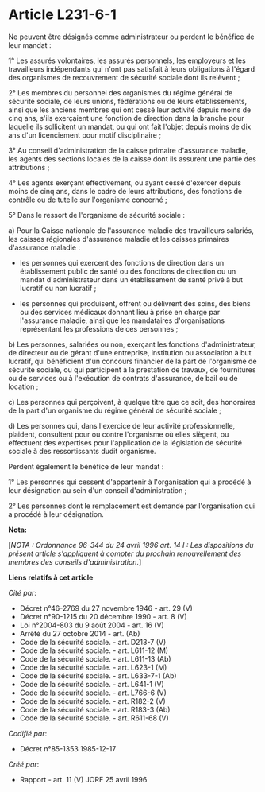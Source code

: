 # Article L231-6-1

Ne peuvent être désignés comme administrateur ou perdent le bénéfice de leur mandat   : 

1° Les assurés volontaires, les assurés personnels, les employeurs et les travailleurs indépendants qui n'ont pas satisfait à
leurs obligations à l'égard des organismes de recouvrement de sécurité sociale dont ils relèvent ; 

2° Les membres du personnel des organismes du régime général de sécurité sociale, de leurs unions, fédérations ou de leurs
établissements, ainsi que les anciens membres qui ont cessé leur activité depuis moins de cinq ans, s'ils exerçaient une
fonction de direction dans la branche pour laquelle ils sollicitent un mandat, ou qui ont fait l'objet depuis moins de dix
ans d'un licenciement pour motif disciplinaire ; 

3° Au conseil d'administration de la caisse primaire d'assurance maladie, les agents des sections locales de la caisse dont
ils assurent une partie des attributions ; 

4° Les agents exerçant effectivement, ou ayant cessé d'exercer depuis moins de cinq ans, dans le cadre de leurs attributions,
des fonctions de contrôle ou de tutelle sur l'organisme concerné ; 

5° Dans le ressort de l'organisme de sécurité sociale : 

a) Pour la Caisse nationale de l'assurance maladie des travailleurs salariés, les caisses régionales d'assurance maladie et
les caisses primaires d'assurance maladie :

- les personnes qui exercent des fonctions de direction dans un établissement public de santé ou des fonctions de direction
ou un mandat d'administrateur dans un établissement de santé privé à but lucratif ou non lucratif ;

- les personnes qui produisent, offrent ou délivrent des soins, des biens ou des services médicaux donnant lieu à prise en
charge par l'assurance maladie, ainsi que les mandataires d'organisations représentant les professions de ces personnes ; 

b) Les personnes, salariées ou non, exerçant les fonctions d'administrateur, de directeur ou de gérant d'une entreprise,
institution ou association à but lucratif, qui bénéficient d'un concours financier de la part de l'organisme de sécurité
sociale, ou qui participent à la prestation de travaux, de fournitures ou de services ou à l'exécution de contrats
d'assurance, de bail ou de location ; 

c) Les personnes qui perçoivent, à quelque titre que ce soit, des honoraires de la part d'un organisme du régime général de
sécurité sociale ; 

d) Les personnes qui, dans l'exercice de leur activité professionnelle, plaident, consultent pour ou contre l'organisme où
elles siègent, ou effectuent des expertises pour l'application de la législation de sécurité sociale à des ressortissants
dudit organisme. 

Perdent également le bénéfice de leur mandat : 

1° Les personnes qui cessent d'appartenir à l'organisation qui a procédé à leur désignation au sein d'un conseil
d'administration ; 

2° Les personnes dont le remplacement est demandé par l'organisation qui a procédé à leur désignation.

**Nota:**

[*NOTA : Ordonnance 96-344 du 24 avril 1996 art. 14 I : Les dispositions du présent article s'appliquent à compter du
prochain renouvellement des membres des conseils d'administration.*]

**Liens relatifs à cet article**

_Cité par_:

  - Décret n°46-2769 du 27 novembre 1946 - art. 29 (V)
  - Décret n°90-1215 du 20 décembre 1990 - art. 8 (V)
  - Loi n°2004-803 du 9 août 2004 - art. 16 (V)
  - Arrêté du 27 octobre 2014 - art. (Ab)
  - Code de la sécurité sociale. - art. D213-7 (V)
  - Code de la sécurité sociale. - art. L611-12 (M)
  - Code de la sécurité sociale. - art. L611-13 (Ab)
  - Code de la sécurité sociale. - art. L623-1 (M)
  - Code de la sécurité sociale. - art. L633-7-1 (Ab)
  - Code de la sécurité sociale. - art. L641-1 (V)
  - Code de la sécurité sociale. - art. L766-6 (V)
  - Code de la sécurité sociale. - art. R182-2 (V)
  - Code de la sécurité sociale. - art. R183-3 (Ab)
  - Code de la sécurité sociale. - art. R611-68 (V)

_Codifié par_:

  - Décret n°85-1353 1985-12-17

_Créé par_:

  - Rapport - art. 11 (V) JORF 25 avril 1996
